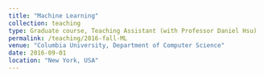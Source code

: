 ```yaml
---
title: "Machine Learning"
collection: teaching
type: Graduate course, Teaching Assistant (with Professor Daniel Hsu)
permalink: /teaching/2016-fall-ML
venue: "Columbia University, Department of Computer Science"
date: 2016-09-01
location: "New York, USA"
---
```

